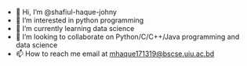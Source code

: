 - 👋 Hi, I’m @shafiul-haque-johny
- 👀 I’m interested in python programming
- 🌱 I’m currently learning data science
- 💞️ I’m looking to collaborate on Python/C/C++/Java programming and data science
- 📫 How to reach me email at mhaque171319@bscse.uiu.ac.bd

<!---
shafiul-haque-johny/shafiul-haque-johny is a ✨ special ✨ repository because its `README.md` (this file) appears on your GitHub profile.
You can click the Preview link to take a look at your changes.
--->
